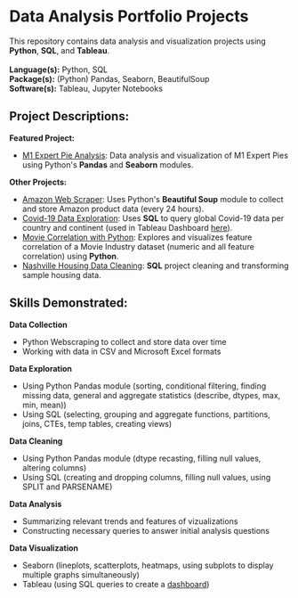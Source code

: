 Data Analysis Portfolio Projects
================================

This repository contains data analysis and visualization projects using **Python**, **SQL**, and **Tableau**.  
<br>
**Language(s):** Python, SQL  
**Package(s):** (Python) Pandas, Seaborn, BeautifulSoup  
**Software(s):** Tableau, Jupyter Notebooks

Project Descriptions:
----------------------

**Featured Project:**  
* [M1 Expert Pie Analysis](https://github.com/AvinashBisram/PortfolioProjects/tree/main/M1%20Expert%20Pie%20Analysis): Data analysis and visualization of M1 Expert Pies using Python's **Pandas** and **Seaborn** modules.


**Other Projects:**  
* [Amazon Web Scraper](https://github.com/AvinashBisram/PortfolioProjects/tree/main/Amazon%20Web%20Scraper): Uses Python's **Beautiful Soup** module to collect and store Amazon product data (every 24 hours).
* [Covid-19 Data Exploration](https://github.com/AvinashBisram/PortfolioProjects/tree/main/Covid-19%20Data%20Exploration): Uses **SQL** to query global Covid-19 data per country and continent (used in Tableau Dashboard [here](https://public.tableau.com/app/profile/avinash.bisram/viz/CovidStatisticsDashboard_16300901625710/Dashboard1)).
* [Movie Correlation with Python](https://github.com/AvinashBisram/PortfolioProjects/tree/main/Movie%20Correlation%20with%20Python): Explores and visualizes feature correlation of a Movie Industry dataset (numeric and all feature correlation) using **Python**.
* [Nashville Housing Data Cleaning](https://github.com/AvinashBisram/PortfolioProjects/tree/main/Nashville%20Housing%20Data%20Cleaning): **SQL** project cleaning and transforming sample housing data.


Skills Demonstrated:
---------------------
**Data Collection**
* Python Webscraping to collect and store data over time
* Working with data in CSV and Microsoft Excel formats

**Data Exploration**
* Using Python Pandas module (sorting, conditional filtering, finding missing data, general and aggregate statistics (describe, dtypes, max, min, mean))
* Using SQL (selecting, grouping and aggregate functions, partitions, joins, CTEs, temp tables, creating views)

**Data Cleaning**
* Using Python Pandas module (dtype recasting, filling null values, altering columns)
* Using SQL (creating and dropping columns, filling null values, using SPLIT and PARSENAME)

**Data Analysis**
* Summarizing relevant trends and features of vizualizations
* Constructing necessary queries to answer initial analysis questions

**Data Visualization**
* Seaborn (lineplots, scatterplots, heatmaps, using subplots to display multiple graphs simultaneously)
* Tableau (using SQL queries to create a [dashboard](https://public.tableau.com/app/profile/avinash.bisram/viz/CovidStatisticsDashboard_16300901625710/Dashboard1))

